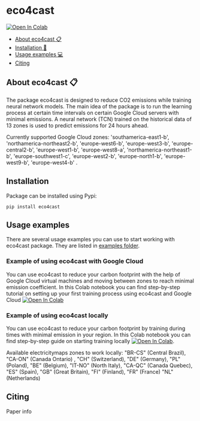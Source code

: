 # eco4cast

[![Open In Colab](https://colab.research.google.com/assets/colab-badge.svg)](https://colab.research.google.com/github/AIRI-Institute/eco4cast/blob/main/examples/eco4cast_demo/quick_start_guide.ipynb)

+ [About eco4cast :clipboard:](#1)
+ [Installation :wrench:](#2)
+ [Usage examples :computer:](#3)
+ [Citing](#4)
<!-- + [Feedback :envelope:](#6)  -->



## About eco4cast :clipboard: <a name="1"></a> 
The package eco4cast is designed to reduce CO2 emissions while training neural network models. The main idea of the package is to run the learning process at certain time intervals on certain Google Cloud servers with minimal emissions. A neural network (TCN) trained on the historical data of 13 zones is used to predict emissions for 24 hours ahead.

Currently supported Google Cloud zones: 'southamerica-east1-b', 'northamerica-northeast2-b', 'europe-west6-b', 'europe-west3-b', 'europe-central2-b', 'europe-west1-b', 'europe-west8-a', 'northamerica-northeast1-b', 'europe-southwest1-c', 'europe-west2-b', 'europe-north1-b', 'europe-west9-b',  'europe-west4-b' .

## Installation <a name="2"></a> 
Package can be installed using Pypi:
```
pip install eco4cast
```

## Usage examples <a name="3"></a> 
There are several usage examples you can use to start working with eco4cast package. They are listed in [examples folder](https://github.com/AIRI-Institute/eco4cast/tree/main/examples). 

### Example of using eco4cast with Google Cloud
You can use eco4cast to reduce your carbon footprint with the help of Google Cloud virtual machines and moving between zones to reach minimal emission coefficient. In this Colab notebook you can find step-by-step tutorial on setting up your first training process using eco4cast and Google Cloud [![Open In Colab](https://colab.research.google.com/assets/colab-badge.svg)](https://colab.research.google.com/github/AIRI-Institute/eco4cast/blob/main/examples/eco4cast_demo/quick_start_guide.ipynb)

### Example of using eco4cast locally
You can use eco4cast to reduce your carbon footprint by training during times with minimal emission in your region. In this Colab notebook you can find step-by-step guide on starting training locally [![Open In Colab](https://colab.research.google.com/assets/colab-badge.svg)](https://colab.research.google.com/github/AIRI-Institute/eco4cast/blob/main/examples/eco4cast_local_demo/local_quick_start_guide.ipynb). 

Available electricitymaps zones to work locally: 
"BR-CS" (Central Brazil), "CA-ON" (Canada Ontario) , "CH" (Switzerland), "DE" (Germany),
"PL" (Poland), "BE" (Belgium), "IT-NO" (North Italy), "CA-QC" (Canada Quebec), "ES" (Spain), 
"GB" (Great Britain), "FI" (Finland), "FR" (France) "NL" (Netherlands)

## Citing <a name="4"></a>
Paper info


<!-- ## Feedback <a name="6"></a>
email? -->
